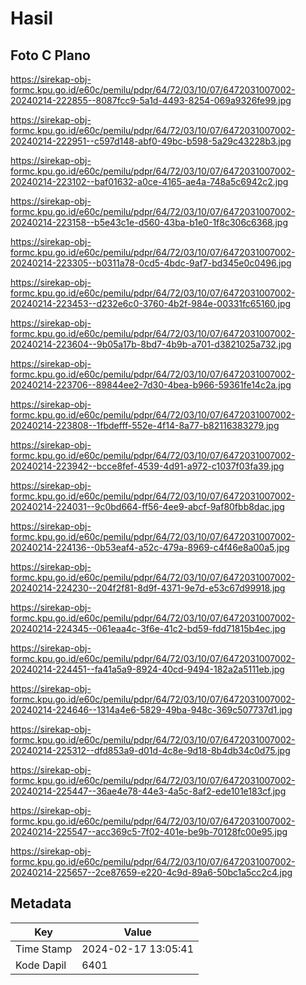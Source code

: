 # Hasil

## Foto C Plano

https://sirekap-obj-formc.kpu.go.id/e60c/pemilu/pdpr/64/72/03/10/07/6472031007002-20240214-222855--8087fcc9-5a1d-4493-8254-069a9326fe99.jpg

https://sirekap-obj-formc.kpu.go.id/e60c/pemilu/pdpr/64/72/03/10/07/6472031007002-20240214-222951--c597d148-abf0-49bc-b598-5a29c43228b3.jpg

https://sirekap-obj-formc.kpu.go.id/e60c/pemilu/pdpr/64/72/03/10/07/6472031007002-20240214-223102--baf01632-a0ce-4165-ae4a-748a5c6942c2.jpg

https://sirekap-obj-formc.kpu.go.id/e60c/pemilu/pdpr/64/72/03/10/07/6472031007002-20240214-223158--b5e43c1e-d560-43ba-b1e0-1f8c306c6368.jpg

https://sirekap-obj-formc.kpu.go.id/e60c/pemilu/pdpr/64/72/03/10/07/6472031007002-20240214-223305--b0311a78-0cd5-4bdc-9af7-bd345e0c0496.jpg

https://sirekap-obj-formc.kpu.go.id/e60c/pemilu/pdpr/64/72/03/10/07/6472031007002-20240214-223453--d232e6c0-3760-4b2f-984e-00331fc65160.jpg

https://sirekap-obj-formc.kpu.go.id/e60c/pemilu/pdpr/64/72/03/10/07/6472031007002-20240214-223604--9b05a17b-8bd7-4b9b-a701-d3821025a732.jpg

https://sirekap-obj-formc.kpu.go.id/e60c/pemilu/pdpr/64/72/03/10/07/6472031007002-20240214-223706--89844ee2-7d30-4bea-b966-59361fe14c2a.jpg

https://sirekap-obj-formc.kpu.go.id/e60c/pemilu/pdpr/64/72/03/10/07/6472031007002-20240214-223808--1fbdefff-552e-4f14-8a77-b82116383279.jpg

https://sirekap-obj-formc.kpu.go.id/e60c/pemilu/pdpr/64/72/03/10/07/6472031007002-20240214-223942--bcce8fef-4539-4d91-a972-c1037f03fa39.jpg

https://sirekap-obj-formc.kpu.go.id/e60c/pemilu/pdpr/64/72/03/10/07/6472031007002-20240214-224031--9c0bd664-ff56-4ee9-abcf-9af80fbb8dac.jpg

https://sirekap-obj-formc.kpu.go.id/e60c/pemilu/pdpr/64/72/03/10/07/6472031007002-20240214-224136--0b53eaf4-a52c-479a-8969-c4f46e8a00a5.jpg

https://sirekap-obj-formc.kpu.go.id/e60c/pemilu/pdpr/64/72/03/10/07/6472031007002-20240214-224230--204f2f81-8d9f-4371-9e7d-e53c67d99918.jpg

https://sirekap-obj-formc.kpu.go.id/e60c/pemilu/pdpr/64/72/03/10/07/6472031007002-20240214-224345--061eaa4c-3f6e-41c2-bd59-fdd71815b4ec.jpg

https://sirekap-obj-formc.kpu.go.id/e60c/pemilu/pdpr/64/72/03/10/07/6472031007002-20240214-224451--fa41a5a9-8924-40cd-9494-182a2a5111eb.jpg

https://sirekap-obj-formc.kpu.go.id/e60c/pemilu/pdpr/64/72/03/10/07/6472031007002-20240214-224646--1314a4e6-5829-49ba-948c-369c507737d1.jpg

https://sirekap-obj-formc.kpu.go.id/e60c/pemilu/pdpr/64/72/03/10/07/6472031007002-20240214-225312--dfd853a9-d01d-4c8e-9d18-8b4db34c0d75.jpg

https://sirekap-obj-formc.kpu.go.id/e60c/pemilu/pdpr/64/72/03/10/07/6472031007002-20240214-225447--36ae4e78-44e3-4a5c-8af2-ede101e183cf.jpg

https://sirekap-obj-formc.kpu.go.id/e60c/pemilu/pdpr/64/72/03/10/07/6472031007002-20240214-225547--acc369c5-7f02-401e-be9b-70128fc00e95.jpg

https://sirekap-obj-formc.kpu.go.id/e60c/pemilu/pdpr/64/72/03/10/07/6472031007002-20240214-225657--2ce87659-e220-4c9d-89a6-50bc1a5cc2c4.jpg


## Metadata

| Key        | Value               |
| ---------- | ------------------- |
| Time Stamp | 2024-02-17 13:05:41 |
| Kode Dapil | 6401                |



